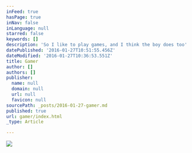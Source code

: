 ```yaml
---
inFeed: true
hasPage: true
inNav: false
inLanguage: null
starred: false
keywords: []
description: 'So I like to play games, and I think the boy does too'
datePublished: '2016-01-27T10:51:55.456Z'
dateModified: '2016-01-27T10:36:53.551Z'
title: Gamer
author: []
authors: []
publisher:
  name: null
  domain: null
  url: null
  favicon: null
sourcePath: _posts/2016-01-27-gamer.md
published: true
url: gamer/index.html
_type: Article

---
```

![](https://the-grid-user-content.s3-us-west-2.amazonaws.com/33daa544-f965-4934-bb20-33b7a8cd356c.jpg)